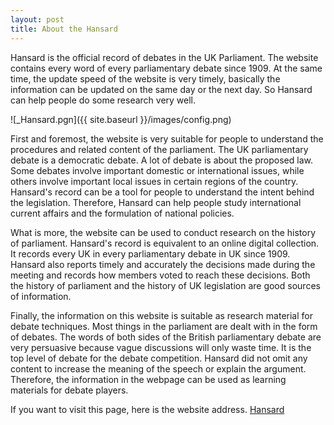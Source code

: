```yaml
---
layout: post
title: About the Hansard
---
```


Hansard is the official record of debates in the UK Parliament. The website contains every word of every parliamentary debate since 1909. At the same time, the update speed of the website is very timely, basically the information can be updated on the same day or the next day. So Hansard can help people do some research very well.

![_Hansard.pgn]({{ site.baseurl }}/images/config.png)

First and foremost, the website is very suitable for people to understand the procedures and related content of the parliament. The UK parliamentary debate is a democratic debate. A lot of debate is about the proposed law. Some debates involve important domestic or international issues, while others involve important local issues in certain regions of the country. Hansard's record can be a tool for people to understand the intent behind the legislation. Therefore, Hansard can help people study international current affairs and the formulation of national policies.

What is more, the website can be used to conduct research on the history of parliament. Hansard's record is equivalent to an online digital collection. It records every UK in every parliamentary debate in UK since 1909. Hansard also reports timely and accurately the decisions made during the meeting and records how members voted to reach these decisions. Both the history of parliament and the history of UK legislation are good sources of information.

Finally, the information on this website is suitable as research material for debate techniques. Most things in the parliament are dealt with in the form of debates. The words of both sides of the British parliamentary debate are very persuasive because vague discussions will only waste time. It is the top level of debate for the debate competition. Hansard did not omit any content to increase the meaning of the speech or explain the argument. Therefore, the information in the webpage can be used as learning materials for debate players.

If you want to visit this page, here is the website address. [Hansard](https://hansard.parliament.uk/) 
